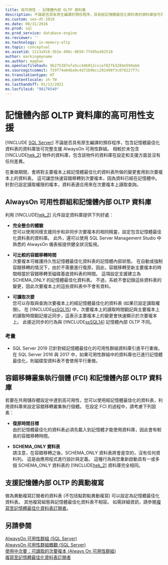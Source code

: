 ```yaml
---
title: 高可用性 - 記憶體內部 OLTP 資料庫
description: 不論是否具有原生編譯的預存程序，具有經記憶體最佳化資料表的資料庫皆可完整支援 Always On 可用性群組。
ms.custom: seo-dt-2019
ms.date: 08/31/2016
ms.prod: sql
ms.prod_service: database-engine
ms.reviewer: ''
ms.technology: in-memory-oltp
ms.topic: conceptual
ms.assetid: 2113a916-3b1e-496c-8650-7f495e492510
author: markingmyname
ms.author: maghan
ms.openlocfilehash: 9b275387efa5cc44b012cccef82fb3284e594abb
ms.sourcegitcommit: f29f74e04ba9c4d72b9bcc292490f3c076227f7c
ms.translationtype: HT
ms.contentlocale: zh-TW
ms.lasthandoff: 01/13/2021
ms.locfileid: "98170540"
---
```

# <a name="high-availability-support-for-in-memory-oltp-databases"></a>記憶體內部 OLTP 資料庫的高可用性支援
 [!INCLUDE [SQL Server](../../includes/applies-to-version/sqlserver.md)]
  不論是否具有原生編譯的預存程序，包含記憶體最佳化資料表的資料庫皆可完整支援 AlwaysOn 可用性群組。  相較於未包含 [!INCLUDE[hek_2](../../includes/hek-2-md.md)] 物件的資料庫，包含該物件的資料庫在設定和支援方面並沒有任何差異。  

 在重做期間，會將對主要複本上經記憶體最佳化的資料表所做的變更套用到次要複本上的資料表。 這可讓您快速容錯移轉到次要複本，因為資料已經在記憶體中。 針對已設定讀取權限的複本，資料表適合用來在次要複本上讀取查詢。  

  
## <a name="always-on-availability-groups-and-in-memory-oltp-databases"></a>AlwaysOn 可用性群組和記憶體內部 OLTP 資料庫  
 利用 [!INCLUDE[hek_2](../../includes/hek-2-md.md)] 元件設定資料庫提供下列好處：  
  
-   **完全整合的體驗**   
    您可以使用同樣支援同步和非同步次要複本的相同精靈，設定包含記憶體最佳化資料表的資料庫。 此外，還可以使用 SQL Server Management Studio 中熟悉的 AlwaysOn 儀表板提供健全狀況監視。  
  
-   **可比較的容錯移轉時間**   
    次要複本可維護持久性記憶體最佳化資料表的記憶體內部狀態。 在自動或強制容錯移轉的情況下，由於不需要進行復原，因此，容錯移轉至新主要複本的時間相當於容錯移轉至磁碟基底資料表的時間。 這項設定支援建立為 SCHEMA_ONLY 的記憶體最佳化資料表。 不過，系統不會記錄這些資料表的變更，因此次要複本上的這些資料表中不會有資料。  
  
-   **可讀取次要**   
    您可以存取與查詢次要複本上的經記憶體最佳化的資料表 (如果已設定讀取權限)。 在 [!INCLUDE[ssSQL15](../../includes/sssql16-md.md)] 中，次要複本上的讀取時間戳記與主要複本上的讀取時間戳記接近同步，這表示主要複本上的變更會快速顯示於次要複本上。 此接近同步的行為與 [!INCLUDE[ssSQL14](../../includes/sssql14-md.md)] 記憶體內部 OLTP 不同。  

### <a name="considerations"></a>考量

- SQL Server 2019 已針對經記憶體最佳化的可用性群組資料庫引進平行重做。 在 SQL Server 2016 與 2017 中，如果可用性群組中的資料庫也已進行記憶體最佳化，則磁碟型資料表不會使用平行重做。 
  
## <a name="failover-clustering-instance-fci-and-in-memory-oltp-databases"></a>容錯移轉叢集執行個體 (FCI) 和記憶體內部 OLTP 資料庫  
 若要在共用儲存體設定中達到高可用性，您可以使用經記憶體最佳化的資料表，利用資料庫來設定容錯移轉叢集執行個體。 在設定 FCI 的過程中，請考慮下列因素：  
  
-   **復原時間目標**   
    由於記憶體最佳化的資料表必須先載入到記憶體才能使用資料庫，因此會有較長的容錯移轉時間。  
  
-   **SCHEMA_ONLY 資料表**   
    請注意，在容錯移轉之後，SCHEMA_ONLY 資料表將會是空的，沒有任何資料列。 這是由應用程式進行設計與定義。 這種行為與您重新啟動具有一或多個 SCHEMA_ONLY 資料表的 [!INCLUDE[hek_2](../../includes/hek-2-md.md)] 資料庫完全相同。  
  
## <a name="support-for-transaction-replication-in-in-memory-oltp"></a>支援記憶體內部 OLTP 的異動複寫  
 做為異動複寫訂閱者的資料表 (不包括點對點異動複寫) 可以設定為記憶體最佳化資料表。 其他複寫組態與記憶體最佳化資料表不相容。  如需詳細資訊，請參閱[複寫至記憶體最佳化資料表訂閱者](../../relational-databases/replication/replication-to-memory-optimized-table-subscribers.md)。  
  
## <a name="see-also"></a>另請參閱  
 [AlwaysOn 可用性群組 (SQL Server)](../../database-engine/availability-groups/windows/always-on-availability-groups-sql-server.md)   
 [AlwaysOn 可用性群組概觀 &#40;SQL Server&#41;](../../database-engine/availability-groups/windows/overview-of-always-on-availability-groups-sql-server.md)   
 [使用中次要：可讀取的次要複本 (Always On 可用性群組)](../../database-engine/availability-groups/windows/active-secondaries-readable-secondary-replicas-always-on-availability-groups.md)   
 [複寫至記憶體最佳化資料表訂閱者](../../relational-databases/replication/replication-to-memory-optimized-table-subscribers.md)  
  
  
